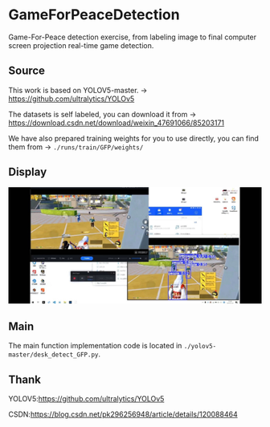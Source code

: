 # GameForPeaceDetection
Game-For-Peace detection exercise, from labeling image to final computer screen projection real-time game detection.

## Source

This work is based on YOLOV5-master. -> https://github.com/ultralytics/YOLOv5

The datasets is self labeled, you can download it from -> https://download.csdn.net/download/weixin_47691066/85203171

We have also prepared training weights for you to use directly, you can find them from -> `./runs/train/GFP/weights/`


## Display

![image](figure/result.png)



## Main
The main function implementation code is located in `./yolov5-master/desk_detect_GFP.py`.




## Thank

YOLOV5:https://github.com/ultralytics/YOLOv5

CSDN:https://blog.csdn.net/pk296256948/article/details/120088464


